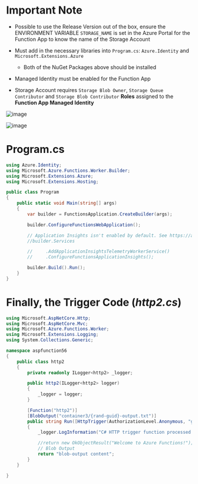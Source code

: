 # Important Note
- Possible to use the Release Version out of the box, ensure the ENVIRONMENT VARIABLE `STORAGE_NAME` is set in the Azure Portal for the Function App to know the name of the Storage Account

- Must add in the necessary libraries into `Program.cs`: `Azure.Identity` and `Microsoft.Extensions.Azure`
  - Both of the NuGet Packages above should be installed
- Managed Identity must be enabled for the Function App
- Storage Account requires `Storage Blob Owner`, `Storage Queue Contributor` and `Storage Blob Contributor` **Roles** assigned to the **Function App Managed Identity**

![image](https://github.com/user-attachments/assets/d627298a-c5b5-4ff5-8896-a6fc4a7953f9)

![image](https://github.com/user-attachments/assets/64abee5b-b2f0-444b-9456-dbd20fd416a9)

# Program.cs

``` csharp
using Azure.Identity;
using Microsoft.Azure.Functions.Worker.Builder;
using Microsoft.Extensions.Azure;
using Microsoft.Extensions.Hosting;

public class Program
{
    public static void Main(string[] args)
    {
        var builder = FunctionsApplication.CreateBuilder(args);

        builder.ConfigureFunctionsWebApplication();

        // Application Insights isn't enabled by default. See https://aka.ms/AAt8mw4.
        //builder.Services

        //     .AddApplicationInsightsTelemetryWorkerService()
        //     .ConfigureFunctionsApplicationInsights();

        builder.Build().Run();
    }
}

```

# Finally, the Trigger Code (_http2.cs_)

```csharp
using Microsoft.AspNetCore.Http;
using Microsoft.AspNetCore.Mvc;
using Microsoft.Azure.Functions.Worker;
using Microsoft.Extensions.Logging;
using System.Collections.Generic;

namespace aspfunction56
{
    public class http2
    {
        private readonly ILogger<http2> _logger;

        public http2(ILogger<http2> logger)
        {
            _logger = logger;
        }

        [Function("http2")]
        [BlobOutput("container3/{rand-guid}-output.txt")]
        public string Run([HttpTrigger(AuthorizationLevel.Anonymous, "get", "post")] HttpRequest req)
        {
            _logger.LogInformation("C# HTTP trigger function processed a request.");

            //return new OkObjectResult("Welcome to Azure Functions!");
            // Blob Output
            return "blob-output content";
        }
    }

}
```
